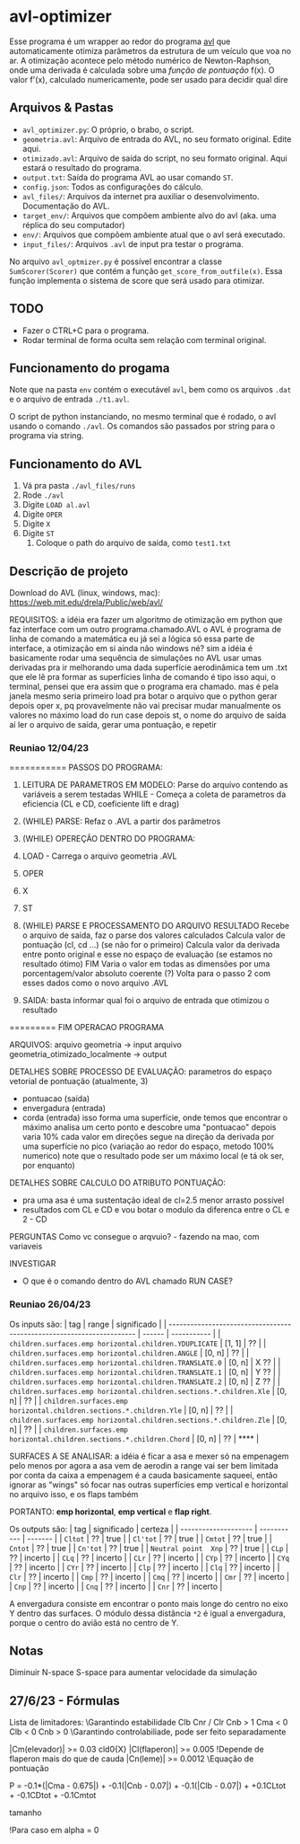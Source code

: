 # avl-optimizer

Esse programa é um wrapper ao redor do programa [avl](https://www.avl.com/en/simulation-solutions) que automaticamente otimiza parâmetros da estrutura de um veículo que voa no ar. A otimização acontece pelo método numérico de Newton-Raphson, onde uma derivada é calculada sobre uma *função de pontuação* f(x). O valor f'(x), calculado numericamente, pode ser usado para decidir qual dire   

## Arquivos & Pastas

- `avl_optimizer.py`: O próprio, o brabo, o script.
- `geometria.avl`: Arquivo de entrada do AVL, no seu formato original. Edite aqui.
- `otimizado.avl`: Arquivo de saída do script, no seu formato original. Aqui estará o resultado do programa.
- `output.txt`: Saída do programa AVL ao usar comando `ST`.
- `config.json`: Todos as configurações do cálculo.
- `avl_files/`:  Arquivos da internet pra auxiliar o desenvolvimento. Documentação do AVL.
- `target_env/`:  Arquivos que compõem ambiente alvo do avl (aka. uma réplica do seu computador)
- `env/`: Arquivos que compõem ambiente atual que o avl será executado.
- `input_files/`: Arquivos `.avl` de input pra testar o programa.

No arquivo `avl_optmizer.py` é possível encontrar a classe `SumScorer(Scorer)` que contém a função `get_score_from_outfile(x)`. Essa função implementa o sistema de score que será usado para otimizar.

## TODO

- Fazer o CTRL+C para o programa.
- Rodar terminal de forma oculta sem relação com terminal original.

## Funcionamento do progama

Note que na pasta `env` contém o executável `avl`, bem como os arquivos `.dat`
e o arquivo de entrada `./t1.avl`.

O script de python instanciando, no mesmo terminal que é rodado, o avl usando
o comando `./avl`. Os comandos são passados por string para o programa via string.

## Funcionamento do AVL

1. Vá pra pasta `./avl_files/runs`
2. Rode `./avl`
3. Digite `LOAD al.avl`
4. Digite `OPER`
5. Digite `X`
6. Digite `ST`
   1. Coloque o path do arquivo de saída, como `test1.txt`

## Descrição de projeto

Download do AVL (linux, windows, mac): https://web.mit.edu/drela/Public/web/avl/

REQUISITOS:
a idéia era fazer um algoritmo de otimização em python que faz interface com um outro programa.chamado.AVL
o AVL é programa de linha de comando
a matemática eu já sei a lógica
só essa parte de interface, a otimização em si ainda não
windows né? sim
a idéia é basicamente rodar uma sequência de simulações no AVL
usar umas derivadas pra ir melhorando uma dada superfície aerodinâmica
tem um .txt que ele lê pra formar as superfícies
linha de comando é tipo isso aqui, o terminal, pensei que era assim que o programa era chamado. mas é pela janela mesmo
seria primeiro load pra botar o arquivo que o python gerar
depois oper
x, pq provavelmente não vai precisar mudar manualmente os valores
no máximo load do run case
depois st, o nome do arquivo de saída
aí ler o arquivo de saída, gerar uma pontuação, e repetir

### Reuniao 12/04/23

=========== PASSOS DO PROGRAMA:

1. LEITURA DE PARAMETROS EM MODELO:
Parse do arquivo contendo as variáveis a serem testadas
WHILE - Começa a coleta de parametros da eficiencia (CL e CD, coeficiente lift e drag)

2. (WHILE) PARSE:
Refaz o .AVL a partir dos parâmetros

3. (WHILE) OPEREÇÃO DENTRO DO PROGRAMA:
1. LOAD - Carrega o arquivo geometria .AVL
2. OPER 
3. X
4. ST

4. (WHILE) PARSE E PROCESSAMENTO DO ARQUIVO RESULTADO
Recebe o arquivo de saída, faz o parse dos valores calculados
Calcula valor de pontuação (cl, cd ...)
(se não for o primeiro) Calcula valor da derivada entre ponto original e esse no espaço de evaluação
(se estamos no resultado ótimo) FIM
Varia o valor em todas as dimensões por uma porcentagem/valor absoluto coerente (?) 
Volta para o passo 2 com esses dados como o novo arquivo .AVL

5. SAIDA:
basta informar qual foi o arquivo de entrada que otimizou o resultado

========= FIM OPERACAO PROGRAMA

ARQUIVOS:
arquivo geometria -> input
arquivo geometria_otimizado_localmente -> output

DETALHES SOBRE PROCESSO DE EVALUAÇÃO:
parametros do espaço vetorial de pontuação (atualmente, 3)
- pontuacao (saída)
- envergadura (entrada)
- corda (entrada)
isso forma uma superfície, onde temos que encontrar o máximo
analisa um certo ponto e descobre uma "pontuacao"
depois varia 10% cada valor em direções
segue na direção da derivada por uma superfície no pico (variação ao redor do espaço, metodo 100% numerico)
note que o resultado pode ser um máximo local (e tá ok ser, por enquanto)

DETALHES SOBRE CALCULO DO ATRIBUTO PONTUAÇÃO:
- pra uma asa é uma sustentação ideal de cl=2.5 menor arrasto possível
- resultados com CL e CD e vou botar o modulo da diferenca entre o CL e 2 - CD

PERGUNTAS
Como vc consegue o arqvuio? - fazendo na mao, com variaveis

INVESTIGAR
- O que é o comando dentro do AVL chamado RUN CASE?

### Reuniao 26/04/23

Os inputs são:
| tag                                                                   | range  | significado |
| --------------------------------------------------------------------- | ------ | ----------- |
| `children.surfaces.emp horizontal.children.YDUPLICATE`                | [1, 1] | ??          |
| `children.surfaces.emp horizontal.children.ANGLE`                     | [0, n] | ??          |
| `children.surfaces.emp horizontal.children.TRANSLATE.0`               | [0, n] | X ??        |
| `children.surfaces.emp horizontal.children.TRANSLATE.1`               | [0, n] | Y ??        |
| `children.surfaces.emp horizontal.children.TRANSLATE.2`               | [0, n] | Z ??        |
| `children.surfaces.emp horizontal.children.sections.*.children.Xle`   | [0, n] | ??          |
| `children.surfaces.emp horizontal.children.sections.*.children.Yle`   | [0, n] | ??          |
| `children.surfaces.emp horizontal.children.sections.*.children.Zle`   | [0, n] | ??          |
| `children.surfaces.emp horizontal.children.sections.*.children.Chord` | [0, n] | ??          | **** |

SURFACES A SE ANALISAR:
a idéia é ficar a asa e mexer só na empenagem
pelo menos por agora
a asa vem de aerodin
a range vai ser bem limitada por conta da caixa
a empenagem é a cauda basicamente
saqueei, então ignorar as "wings" só focar nas outras superfícies
emp vertical e horizontal no arquivo
isso, e os flaps também

PORTANTO: **emp horizontal**, **emp vertical** e **flap right**.

Os outputs são:
| tag                  | significado | certeza |
| -------------------- | ----------- | ------- |
| `Cltot`              | ??          | true    |
| `Cl'tot`             | ??          | true    |
| `Cmtot`              | ??          | true    |
| `Cntot`              | ??          | true    |
| `Cn'tot`             | ??          | true    |
| `Neutral point  Xnp` | ??          | true    |
| `CLp`                | ??          | incerto |
| `CLq`                | ??          | incerto |
| `CLr`                | ??          | incerto |
| `CYp`                | ??          | incerto |
| `CYq`                | ??          | incerto |
| `CYr`                | ??          | incerto |
| `Clp`                | ??          | incerto |
| `Clq`                | ??          | incerto |
| `Clr`                | ??          | incerto |
| `Cmp`                | ??          | incerto |
| `Cmq`                | ??          | incerto |
| `Cmr`                | ??          | incerto |
| `Cnp`                | ??          | incerto |
| `Cnq`                | ??          | incerto |
| `Cnr`                | ??          | incerto |

A envergadura consiste em encontrar o ponto mais longe do centro no eixo Y dentro das surfaces. O módulo dessa distância `*2` é igual a envergadura, porque o centro do avião está no centro de Y.

## Notas

Diminuir N-space S-space para aumentar velocidade da simulação

## 27/6/23 - Fórmulas

Lista de limitadores:
\Garantindo estabilidade
Clb Cnr / Clr Cnb  > 1
Cma < 0
Clb < 0
Cnb > 0
\Garantindo controlabiliade, pode ser feito separadamente

|Cm(elevador)| >= 0.03
cld0{X}
|Cl(flaperon)| >= 0.005 !Depende de flaperon mais do que de cauda
|Cn(leme)| >= 0.0012
\Equação de pontuação

P = -0.1*(|Cma - 0.675|) + -0.1(|Cnb - 0.07|) + -0.1(|Clb - 0.07|) + +0.1CLtot + -0.1CDtot + -0.1Cmtot 

tamanho

!Para caso em alpha = 0
